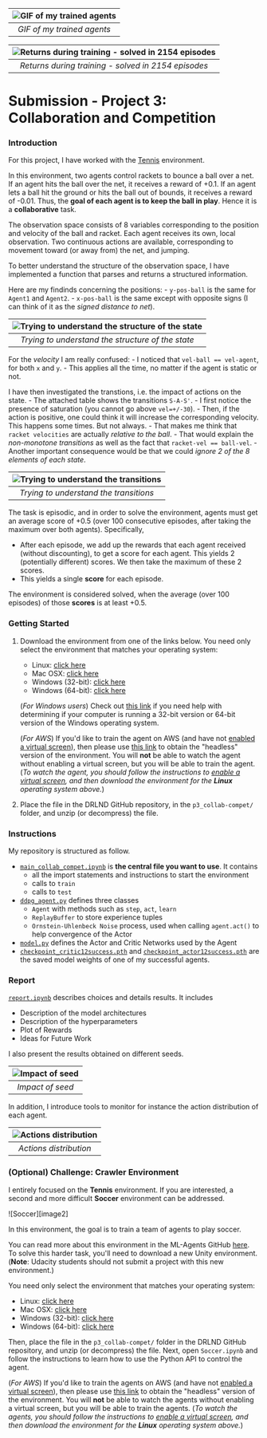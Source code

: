| ![GIF of my trained agents](report_submission/success-agent.gif "GIF of my trained agents")  | 
|:--:| 
| *GIF of my trained agents* |

| ![Returns during training - solved in 2154 episodes](report_submission/success-avg.png "Returns during training - solved in 2154 episodes")  | 
|:--:| 
| *Returns during training - solved in 2154 episodes* |


# Submission - Project 3: Collaboration and Competition

### Introduction

For this project, I have worked with the [Tennis](https://github.com/Unity-Technologies/ml-agents/blob/master/docs/Learning-Environment-Examples.md#tennis) environment.


In this environment, two agents control rackets to bounce a ball over a net. If an agent hits the ball over the net, it receives a reward of +0.1.  If an agent lets a ball hit the ground or hits the ball out of bounds, it receives a reward of -0.01.  Thus, the **goal of each agent is to keep the ball in play**. Hence it is a **collaborative** task.

The observation space consists of 8 variables corresponding to the position and velocity of the ball and racket. Each agent receives its own, local observation.  Two continuous actions are available, corresponding to movement toward (or away from) the net, and jumping. 

To better understand the structure of the observation space, I have implemented a function that parses and returns a structured information.

Here are my findinds concerning the positions:
    - `y-pos-ball` is the same for `Agent1` and `Agent2`.
    - `x-pos-ball` is the same except with opposite signs (I can think of it as the _signed distance to net_).


| ![Trying to understand the structure of the state](report_submission/states.png "Trying to understand the structure of the state")  | 
|:--:| 
| *Trying to understand the structure of the state* |


For the *velocity* I am really confused:
    - I noticed that `vel-ball == vel-agent`, for both `x` and `y`.
    - This applies all the time, no matter if the agent is static or not.
    
I have then investigated the transtions, i.e. the impact of actions on the state.
    - The attached table shows the transitions `S-A-S'`.
    - I first notice the presence of saturation (you cannot go above `vel=+/-30`).
    - Then, if the action is positive, one could think it will increase the corresponding velocity. This happens some times. But not always.
    - That makes me think that `racket velocities` are actually *relative to the ball*.
    - That would explain the *non-monotone transitions* as well as the fact that `racket-vel == ball-vel`.
    - Another important consequence would be that we could *ignore 2 of the 8 elements of each state*.

| ![Trying to understand the transitions](report_submission/transitions.png "Trying to understand the transitions")  | 
|:--:| 
| *Trying to understand the transitions* |

The task is episodic, and in order to solve the environment, agents must get an average score of +0.5 (over 100 consecutive episodes, after taking the maximum over both agents). Specifically,

- After each episode, we add up the rewards that each agent received (without discounting), to get a score for each agent. This yields 2 (potentially different) scores. We then take the maximum of these 2 scores.
- This yields a single **score** for each episode.

The environment is considered solved, when the average (over 100 episodes) of those **scores** is at least +0.5.

### Getting Started

1. Download the environment from one of the links below.  You need only select the environment that matches your operating system:
    - Linux: [click here](https://s3-us-west-1.amazonaws.com/udacity-drlnd/P3/Tennis/Tennis_Linux.zip)
    - Mac OSX: [click here](https://s3-us-west-1.amazonaws.com/udacity-drlnd/P3/Tennis/Tennis.app.zip)
    - Windows (32-bit): [click here](https://s3-us-west-1.amazonaws.com/udacity-drlnd/P3/Tennis/Tennis_Windows_x86.zip)
    - Windows (64-bit): [click here](https://s3-us-west-1.amazonaws.com/udacity-drlnd/P3/Tennis/Tennis_Windows_x86_64.zip)
    
    (_For Windows users_) Check out [this link](https://support.microsoft.com/en-us/help/827218/how-to-determine-whether-a-computer-is-running-a-32-bit-version-or-64) if you need help with determining if your computer is running a 32-bit version or 64-bit version of the Windows operating system.

    (_For AWS_) If you'd like to train the agent on AWS (and have not [enabled a virtual screen](https://github.com/Unity-Technologies/ml-agents/blob/master/docs/Training-on-Amazon-Web-Service.md)), then please use [this link](https://s3-us-west-1.amazonaws.com/udacity-drlnd/P3/Tennis/Tennis_Linux_NoVis.zip) to obtain the "headless" version of the environment.  You will **not** be able to watch the agent without enabling a virtual screen, but you will be able to train the agent.  (_To watch the agent, you should follow the instructions to [enable a virtual screen](https://github.com/Unity-Technologies/ml-agents/blob/master/docs/Training-on-Amazon-Web-Service.md), and then download the environment for the **Linux** operating system above._)

2. Place the file in the DRLND GitHub repository, in the `p3_collab-compet/` folder, and unzip (or decompress) the file. 

### Instructions

My repository is structured as follow.

- [`main_collab_compet.ipynb`](https://github.com/chauvinSimon/deep-reinforcement-learning/blob/master/p3_collab-compet/src_submission/main_collab_compet.ipynb) is **the central file you want to use**. It contains
    - all the import statements and instructions to start the environment
    - calls to `train`
    - calls to `test`
- [`ddpg_agent.py`](https://github.com/chauvinSimon/deep-reinforcement-learning/blob/master/p3_collab-compet/src_submission/ddpg_agent.py) defines three classes
    - `Agent` with methods such as `step`, `act`, `learn` 
    - `ReplayBuffer` to store experience tuples 
	- `Ornstein-Uhlenbeck Noise` process, used when calling `agent.act()` to help convergence of the Actor
- [`model.py`](https://github.com/chauvinSimon/deep-reinforcement-learning/blob/master/p3_collab-compet/src_submission/model.py) defines the Actor and Critic Networks used by the Agent
- [`checkpoint_critic12success.pth`](https://github.com/chauvinSimon/deep-reinforcement-learning/blob/master/p3_collab-compet/src_submission/checkpoint_critic12success.pth) and [`checkpoint_actor12success.pth`](https://github.com/chauvinSimon/deep-reinforcement-learning/blob/master/p3_collab-compet/src_submission/checkpoint_actor12success.pth) are the saved model weights of one of my successful agents.


### Report
[`report.ipynb`](report.ipynb) describes choices and details results. It includes
- Description of the model architectures 
- Description of the hyperparameters
- Plot of Rewards
- Ideas for Future Work

I also present the results obtained on different seeds.

| ![Impact of seed](report_submission/impact_of_seed.png "Impact of seed")  | 
|:--:| 
| *Impact of seed* |

In addition, I introduce tools to monitor for instance the action distribution of each agent.

| ![Actions distribution](report_submission/action-distribution.png "Actions distribution")  | 
|:--:| 
| *Actions distribution* |

### (Optional) Challenge: Crawler Environment

I entirely focused on the **Tennis** environment. If you are interested, a second and more difficult **Soccer** environment can be addressed.

![Soccer][image2]

In this environment, the goal is to train a team of agents to play soccer.  

You can read more about this environment in the ML-Agents GitHub [here](https://github.com/Unity-Technologies/ml-agents/blob/master/docs/Learning-Environment-Examples.md#soccer-twos).  To solve this harder task, you'll need to download a new Unity environment.  (**Note**: Udacity students should not submit a project with this new environment.)

You need only select the environment that matches your operating system:
- Linux: [click here](https://s3-us-west-1.amazonaws.com/udacity-drlnd/P3/Soccer/Soccer_Linux.zip)
- Mac OSX: [click here](https://s3-us-west-1.amazonaws.com/udacity-drlnd/P3/Soccer/Soccer.app.zip)
- Windows (32-bit): [click here](https://s3-us-west-1.amazonaws.com/udacity-drlnd/P3/Soccer/Soccer_Windows_x86.zip)
- Windows (64-bit): [click here](https://s3-us-west-1.amazonaws.com/udacity-drlnd/P3/Soccer/Soccer_Windows_x86_64.zip)

Then, place the file in the `p3_collab-compet/` folder in the DRLND GitHub repository, and unzip (or decompress) the file.  Next, open `Soccer.ipynb` and follow the instructions to learn how to use the Python API to control the agent.

(_For AWS_) If you'd like to train the agents on AWS (and have not [enabled a virtual screen](https://github.com/Unity-Technologies/ml-agents/blob/master/docs/Training-on-Amazon-Web-Service.md)), then please use [this link](https://s3-us-west-1.amazonaws.com/udacity-drlnd/P3/Soccer/Soccer_Linux_NoVis.zip) to obtain the "headless" version of the environment.  You will **not** be able to watch the agents without enabling a virtual screen, but you will be able to train the agents.  (_To watch the agents, you should follow the instructions to [enable a virtual screen](https://github.com/Unity-Technologies/ml-agents/blob/master/docs/Training-on-Amazon-Web-Service.md), and then download the environment for the **Linux** operating system above._)
